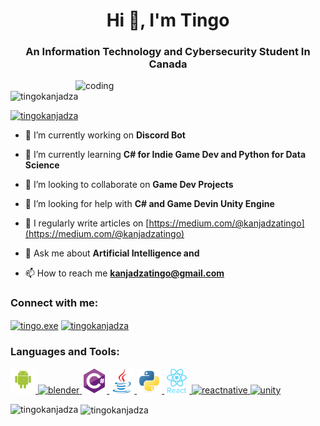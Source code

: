 <h1 align="center">Hi 👋, I'm Tingo</h1>
<h3 align="center">An Information Technology and Cybersecurity Student In Canada</h3>
<img align ="right" alt="coding" width="400" src = "https://www.shutterstock.com/shutterstock/videos/1107399815/thumb/1.jpg?ip=x480">

<p align="left"> <img src="https://komarev.com/ghpvc/?username=tingokanjadza&label=Profile%20views&color=0e75b6&style=flat" alt="tingokanjadza" /> </p>

<p align="left"> <a href="https://github.com/ryo-ma/github-profile-trophy"><img src="https://github-profile-trophy.vercel.app/?username=tingokanjadza" alt="tingokanjadza" /></a> </p>

- 🔭 I’m currently working on **Discord Bot**

- 🌱 I’m currently learning **C# for Indie Game Dev and Python for Data Science**

- 👯 I’m looking to collaborate on **Game Dev Projects**

- 🤝 I’m looking for help with **C# and Game Devin Unity Engine**

- 📝 I regularly write articles on [https://medium.com/@kanjadzatingo](https://medium.com/@kanjadzatingo)

- 💬 Ask me about **Artificial Intelligence and**

- 📫 How to reach me **kanjadzatingo@gmail.com**

<h3 align="left">Connect with me:</h3>
<p align="left">
<a href="https://instagram.com/tingo.exe" target="blank"><img align="center" src="https://raw.githubusercontent.com/rahuldkjain/github-profile-readme-generator/master/src/images/icons/Social/instagram.svg" alt="tingo.exe" height="30" width="40" /></a>
<a href="https://www.youtube.com/c/tingokanjadza" target="blank"><img align="center" src="https://raw.githubusercontent.com/rahuldkjain/github-profile-readme-generator/master/src/images/icons/Social/youtube.svg" alt="tingokanjadza" height="30" width="40" /></a>
</p>

<h3 align="left">Languages and Tools:</h3>
<p align="left"> <a href="https://developer.android.com" target="_blank" rel="noreferrer"> <img src="https://raw.githubusercontent.com/devicons/devicon/master/icons/android/android-original-wordmark.svg" alt="android" width="40" height="40"/> </a> <a href="https://www.blender.org/" target="_blank" rel="noreferrer"> <img src="https://download.blender.org/branding/community/blender_community_badge_white.svg" alt="blender" width="40" height="40"/> </a> <a href="https://www.w3schools.com/cs/" target="_blank" rel="noreferrer"> <img src="https://raw.githubusercontent.com/devicons/devicon/master/icons/csharp/csharp-original.svg" alt="csharp" width="40" height="40"/> </a> <a href="https://www.java.com" target="_blank" rel="noreferrer"> <img src="https://raw.githubusercontent.com/devicons/devicon/master/icons/java/java-original.svg" alt="java" width="40" height="40"/> </a> <a href="https://www.python.org" target="_blank" rel="noreferrer"> <img src="https://raw.githubusercontent.com/devicons/devicon/master/icons/python/python-original.svg" alt="python" width="40" height="40"/> </a> <a href="https://reactjs.org/" target="_blank" rel="noreferrer"> <img src="https://raw.githubusercontent.com/devicons/devicon/master/icons/react/react-original-wordmark.svg" alt="react" width="40" height="40"/> </a> <a href="https://reactnative.dev/" target="_blank" rel="noreferrer"> <img src="https://reactnative.dev/img/header_logo.svg" alt="reactnative" width="40" height="40"/> </a> <a href="https://unity.com/" target="_blank" rel="noreferrer"> <img src="https://www.vectorlogo.zone/logos/unity3d/unity3d-icon.svg" alt="unity" width="40" height="40"/> </a> </p>

<p><img align="left" src="https://github-readme-stats.vercel.app/api/top-langs?username=tingokanjadza&show_icons=true&locale=en&layout=compact" alt="tingokanjadza" /></p>

<p>&nbsp;<img align="center" src="https://github-readme-stats.vercel.app/api?username=tingokanjadza&show_icons=true&locale=en" alt="tingokanjadza" /></p>

